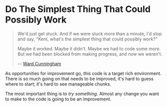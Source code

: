 # Do The Simplest Thing That Could Possibly Work

> We'd just get stuck. 
> And if we were stuck more than a minute, I'd stop and say, 
> "Kent, what's the simplest thing that could possibly work?" 
>
> Maybe it worked. Maybe it didn't. 
> Maybe we had to code some more. 
> But we had been blocked from making progress, 
> and now we weren't.
> 
> -- [Ward Cunningham][1]

As opportunities for improvement go, this code is a target
rich environment.  There is so much going on that needs
to be improved, it's hard to guess where to start; it's
hard to see manageable chunks.

The most important thing is to _try something_.  Almost
any change you want to make to the code is going to be
an improvement.

[1]: https://www.artima.com/intv/simplest3.html